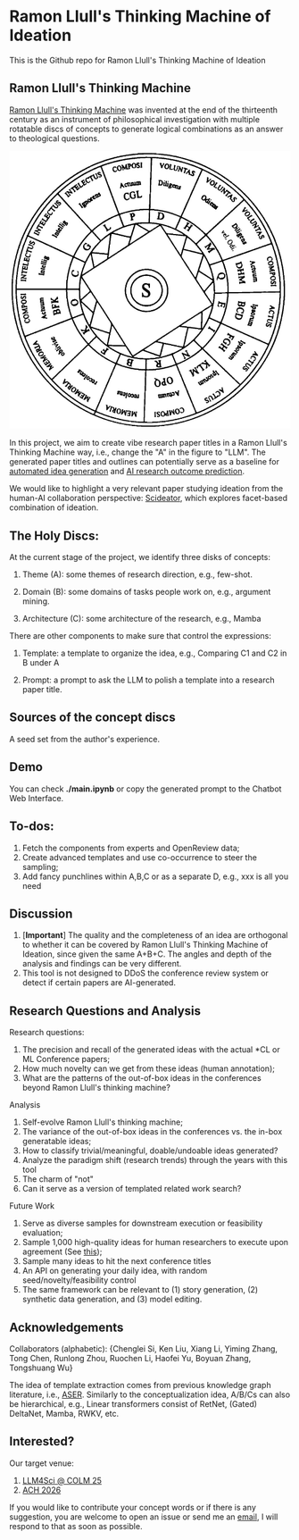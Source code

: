 # Ramon Llull's Thinking Machine of Ideation
This is the Github repo for Ramon Llull's Thinking Machine of Ideation 

## Ramon Llull's Thinking Machine
[Ramon Llull's Thinking Machine](https://gwern.net/doc/borges/1937-borges-raymondllullsthinkingmachine.pdf) was invented at the end of the thirteenth century as an instrument of philosophical investigation with multiple rotatable discs of concepts to generate logical combinations as an answer to theological questions.

<p align="center">
  <img src="assets/diagram.jpg" width="550" title=" An illustration of Ramon Llull's Thinking Machine." alt=" An illustration of Ramon Llull's Thinking Machine.">
</p>

In this project, we aim to create vibe research paper titles in a Ramon Llull's Thinking Machine way, i.e., change the "A" in the figure to "LLM". The generated paper titles and outlines can potentially serve as a baseline for [automated idea generation](https://arxiv.org/abs/2409.04109) and [AI research outcome prediction](https://arxiv.org/pdf/2506.00794).

We would like to highlight a very relevant paper studying ideation from the human-AI collaboration perspective: [Scideator](https://www.semanticscholar.org/reader/1343dedea56bbf3ba48d0971aee177b5add61105), which explores facet-based combination of ideation.

## The Holy Discs:
At the current stage of the project, we identify three disks of concepts:

1. Theme (A): some themes of research direction, e.g., few-shot.

2. Domain (B): some domains of tasks people work on, e.g., argument mining.

3. Architecture (C): some architecture of the research, e.g., Mamba

There are other components to make sure that control the expressions:

1. Template: a template to organize the idea, e.g., Comparing C1 and C2 in B under A

2. Prompt: a prompt to ask the LLM to polish a template into a research paper title.

## Sources of the concept discs
A seed set from the author's experience.


## Demo
You can check **./main.ipynb** or copy the generated prompt to the Chatbot Web Interface.

## To-dos:
1. Fetch the components from experts and OpenReview data;
2. Create advanced templates and use co-occurrence to steer the sampling;
3. Add fancy punchlines within A,B,C or as a separate D, e.g., xxx is all you need

## Discussion
1. \[**Important**\] The quality and the completeness of an idea are orthogonal to whether it can be covered by Ramon Llull's Thinking Machine of Ideation, since given the same A+B+C. The angles and depth of the analysis and findings can be very different.
2. This tool is not designed to DDoS the conference review system or detect if certain papers are AI-generated.


## Research Questions and Analysis
Research questions:
1. The precision and recall of the generated ideas with the actual *CL or ML Conference papers;
2. How much novelty can we get from these ideas (human annotation);
3. What are the patterns of the out-of-box ideas in the conferences beyond Ramon Llull's thinking machine?

Analysis
1. Self-evolve Ramon Llull's thinking machine;
2. The variance of the out-of-box ideas in the conferences vs. the in-box generatable ideas;
3. How to classify trivial/meaningful, doable/undoable ideas generated?
4. Analyze the paradigm shift (research trends) through the years with this tool
5. The charm of "not"
6. Can it serve as a version of templated related work search?

Future Work
1. Serve as diverse samples for downstream execution or feasibility evaluation;
2. Sample 1,000 high-quality ideas for human researchers to execute upon agreement (See [this](https://stratup.ai/en));
3. Sample many ideas to hit the next conference titles
4. An API on generating your daily idea, with random seed/novelty/feasibility control
5. The same framework can be relevant to (1) story generation, (2) synthetic data generation, and (3) model editing.

## Acknowledgements
Collaborators (alphabetic): {Chenglei Si, Ken Liu, Xiang Li, Yiming Zhang, Tong Chen, Runlong Zhou, Ruochen Li, Haofei Yu, Boyuan Zhang, Tongshuang Wu}

The idea of template extraction comes from previous knowledge graph literature, i.e., [ASER](https://arxiv.org/abs/1905.00270). Similarly to the conceptualization idea, A/B/Cs can also be hierarchical, e.g., Linear transformers consist of RetNet, (Gated) DeltaNet, Mamba, RWKV, etc.

## Interested?
Our target venue: 
1. [LLM4Sci @ COLM 25](https://lm4sci.github.io/)
2. [ACH 2026](https://sigbovik.org/)

If you would like to contribute your concept words or if there is any suggestion, you are welcome to open an issue or send me an [email](mailto:xinranz3@andrew.cmu.edu), I will respond to that as soon as possible.
